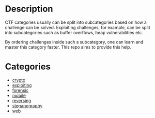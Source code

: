 # Description

CTF categories usually can be split into subcategories based on how a challenge can be solved. Exploiting challenges, for example, can be split into subcategories such as buffer overflows, heap vulnerabilities etc.

By ordering challenges inside such a subcategory, one can learn and master this category faster. This repo aims to provide this help.

# Categories

* [crypto](crypto/)
* [exploiting](exploiting/)
* [forensic](forensic/)
* [mobile](mobile/)
* [reversing](reversing/)
* [steganography](steganography/)
* [web](web/)
